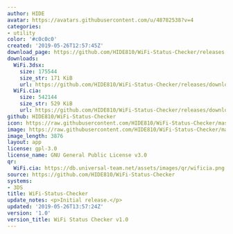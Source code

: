 ```yaml
---
author: HIDE
avatar: https://avatars.githubusercontent.com/u/48782538?v=4
categories:
- utility
color: '#c0c0c0'
created: '2019-05-26T12:57:45Z'
download_page: https://github.com/HIDE810/WiFi-Status-Checker/releases
downloads:
  WiFi.3dsx:
    size: 175544
    size_str: 171 KiB
    url: https://github.com/HIDE810/WiFi-Status-Checker/releases/download/1.0/WiFi.3dsx
  WiFi.cia:
    size: 542144
    size_str: 529 KiB
    url: https://github.com/HIDE810/WiFi-Status-Checker/releases/download/1.0/WiFi.cia
github: HIDE810/WiFi-Status-Checker
icon: https://raw.githubusercontent.com/HIDE810/WiFi-Status-Checker/master/resource/icon.png
image: https://raw.githubusercontent.com/HIDE810/WiFi-Status-Checker/master/resource/banner.png
image_length: 3876
layout: app
license: gpl-3.0
license_name: GNU General Public License v3.0
qr:
  WiFi.cia: https://db.universal-team.net/assets/images/qr/wificia.png
source: https://github.com/HIDE810/WiFi-Status-Checker
systems:
- 3DS
title: WiFi-Status-Checker
update_notes: <p>Initial release.</p>
updated: '2019-05-26T13:57:24Z'
version: '1.0'
version_title: WiFi Status Checker v1.0
---
```

